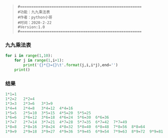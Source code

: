 > ```
> #======================================================
> #功能：九九乘法表
> #作者：python小哥
> #时间：2020-2-22
> #Version:1.0
> #======================================================
> ```

### 九九乘法表

```python
for i in range(1,10):
    for j in range(1,i+1):
        print('{}*{}={}\t'.format(j,i,i*j),end='')
    print()
```

### 结果

``` python
1*1=1	
1*2=2	2*2=4	
1*3=3	2*3=6	3*3=9	
1*4=4	2*4=8	3*4=12	4*4=16	
1*5=5	2*5=10	3*5=15	4*5=20	5*5=25	
1*6=6	2*6=12	3*6=18	4*6=24	5*6=30	6*6=36	
1*7=7	2*7=14	3*7=21	4*7=28	5*7=35	6*7=42	7*7=49	
1*8=8	2*8=16	3*8=24	4*8=32	5*8=40	6*8=48	7*8=56	8*8=64	
1*9=9	2*9=18	3*9=27	4*9=36	5*9=45	6*9=54	7*9=63	8*9=72	9*9=81	
```

